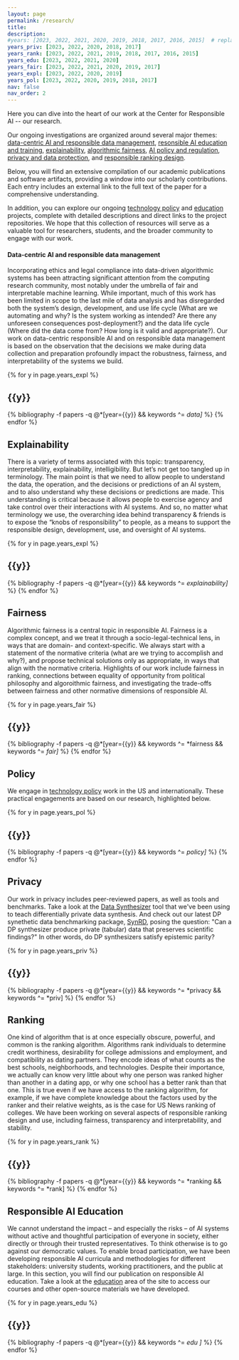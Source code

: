 ```yaml
---
layout: page
permalink: /research/
title: 
description: 
#years: [2023, 2022, 2021, 2020, 2019, 2018, 2017, 2016, 2015]  # replace with your own years
years_priv: [2023, 2022, 2020, 2018, 2017]  
years_rank: [2023, 2022, 2021, 2019, 2018, 2017, 2016, 2015]  
years_edu: [2023, 2022, 2021, 2020]  
years_fair: [2023, 2022, 2021, 2020, 2019, 2017]  
years_expl: [2023, 2022, 2020, 2019]  
years_pol: [2023, 2022, 2020, 2019, 2018, 2017]  
nav: false
nav_order: 2
---
```


<div id="banner-other" style="background-image: url('{{ "/assets/img/banner/Research.png" | relative_url }}');"></div>

<!-- <h3 class="category" id="research">Research</h3> -->

Here you can dive into the heart of our work at the Center for Responsible AI -- our research. 

Our ongoing investigations are organized around several major themes:
[data-centric AI and responsible data management](#data-centric),
[resonsible AI education and training](#education),
[explainability](#explainability), [algorithmic fairness](#fairness),
[AI policy and regulation](#policy), [privacy and data
protection](#privacy), and [responsible ranking design](#ranking).

Below, you will find an extensive compilation of our academic
publications and software artifacts, providing a window into our
scholarly contributions. Each entry includes an external link to the
full text of the paper for a comprehensive understanding.

In addition, you can explore our ongoing [technology policy](/policy) and
[education](/education) projects, complete with detailed descriptions and direct
links to the project repositories. We hope that this collection of
resources will serve as a valuable tool for researchers, students, and
the broader community to engage with our work.

<!-- _pages/publications.md -->
<div class="publications">

<h4 class="category" id="data-centric">Data-centric AI and responsible data management</h4>

Incorporating ethics and legal
compliance into data-driven algorithmic systems has been attracting
significant attention from the computing research community, most
notably under the umbrella of fair and interpretable machine
learning. While important, much of this work has been limited in scope
to the last mile of data analysis and has disregarded both the
system’s design, development, and use life cycle (What are we
automating and why? Is the system working as intended?  Are there any
unforeseen consequences post-deployment?) and the data life cycle
(Where did the data come from? How long is it valid and
appropriate?). Our work on data-centric responsible AI and on
responsible data management is based on the observation that the
decisions we make during data collection and preparation profoundly
impact the robustness, fairness, and interpretability of the systems
we build.

  {% for y in page.years_expl %}
    <h2 class="year">{{y}}</h2>
    {% bibliography -f papers -q @*[year={{y}} && keywords ^= *data]* %}
  {% endfor %}

  <h2 class="category" id="explainability">Explainability</h2>
  <!-- Add your category specific text here -->

There is a variety of terms associated with this topic: transparency,
interpretability, explainability, intelligibility.  But let’s not get
too tangled up in terminology.  The main point is that we need to
allow people to understand the data, the operation, and the decisions
or predictions of an AI system, and to also understand why these
decisions or predictions are made.  This understanding is critical
because it allows people to exercise agency and take control over
their interactions with AI systems.  And so, no matter what
terminology we use, the overarching idea behind transparency & friends
is to expose the “knobs of responsibility” to people, as a means to
support the responsible design, development, use, and oversight of AI
systems.


{% for y in page.years_expl %}
    <h2 class="year">{{y}}</h2>
    {% bibliography -f papers -q @*[year={{y}} && keywords ^= *explainability]* %}
  {% endfor %}

  <h2 class="category" id="fairness">Fairness</h2>
  Algorithmic fairness is a central topic in responsible AI.  Fairness is a complex concept, and we
treat it through a socio-legal-technical lens, in ways that are domain- and context-specific. We always start
with a statement of the normative criteria (what are we trying to accomplish and why?), and propose technical solutions only as appropriate, in ways that align with the 
normative criteria. 
Highlights of our work include fairness in ranking, connections between equality of opportunity from political philosophy
and algoroithmic fairness, and investigating the trade-offs between fairness and other normative dimensions of responsible AI.   

  <!-- Add your category specific text here -->
  {% for y in page.years_fair %}
    <h2 class="year">{{y}}</h2>
    {% bibliography -f papers -q @*[year={{y}} && keywords ^= *fairness && keywords ^= *fair]* %}
  {% endfor %}

  <h2 class="category" id="policy">Policy</h2>
  We engage in <a href="../policy/">technology policy</a> work in the US and internationally.   
  These practical engagements are based
  on our research, highlighted below.

  <!-- Add your category specific text here -->
  {% for y in page.years_pol %}
    <h2 class="year">{{y}}</h2>
    {% bibliography -f papers -q @*[year={{y}} && keywords ^= *policy]* %}
  {% endfor %}
  
  <h2 class="category" id="privacy">Privacy</h2>
  Our work in privacy includes peer-reviewed papers, as well as tools and benchmarks.
  Take a look at the <a href="https://github.com/DataResponsibly/DataSynthesizer">Data Synthesizer</a> tool
  that we've been using to teach differentially private data synthesis.  
  And check out our latest DP synethetic data benchmarking package,
  <a href="https://github.com/DataResponsibly/SynRD">SynRD</a>, posing the question: 
  "Can a DP synthesizer produce private (tabular) data that preserves scientific findings?" 
  In other words, do DP synthesizers satisfy epistemic parity?

  <!-- Add your category specific text here -->
  {% for y in page.years_priv %}
    <h2 class="year">{{y}}</h2>
    {% bibliography -f papers -q @*[year={{y}} && keywords ^= *privacy && keywords ^= *priv] %}
  {% endfor %}

  <h2 class="category" id="ranking">Ranking</h2> One kind of algorithm
  that is at once especially obscure, powerful, and common is the
  ranking algorithm. Algorithms rank individuals to determine credit
  worthiness, desirability for college admissions and employment, and
  compatibility as dating partners. They encode ideas of what counts
  as the best schools, neighborhoods, and technologies. Despite their
  importance, we actually can know very little about why one person
  was ranked higher than another in a dating app, or why one school
  has a better rank than that one. This is true even if we have access
  to the ranking algorithm, for example, if we have complete knowledge
  about the factors used by the ranker and their relative weights, as
  is the case for US News ranking of colleges.  We have been working
  on several aspects of responsible ranking design and use, including
  fairness, transparency and interpretability, and stability.

  <!-- Add your category specific text here -->
  {% for y in page.years_rank %}
    <h2 class="year">{{y}}</h2>
    {% bibliography -f papers -q @*[year={{y}} && keywords ^= *ranking && keywords ^= *rank] %}
  {% endfor %}

  <h2 class="category" id="education">Responsible AI Education</h2>
<!-- Add your category specific text here -->
We cannot understand the impact – and especially the risks – of AI
systems without active and thoughtful participation of everyone in
society, either directly or through their trusted representatives.  To
think otherwise is to go against our democratic values. To enable
broad participation, we have been developing responsible AI curricula
and methodologies for different stakeholders: university students,
working practitioners, and the public at large. In this section, you
will find our publication on responsible AI education.  Take a look at
the <a href="/education">education</a> area of the site to access our
courses and other open-source materials we have developed.

  {% for y in page.years_edu %}
    <h2 class="year">{{y}}</h2>
    {% bibliography -f papers -q @*[year={{y}} && keywords ^= *edu ]* %}
  {% endfor %}

</div>
